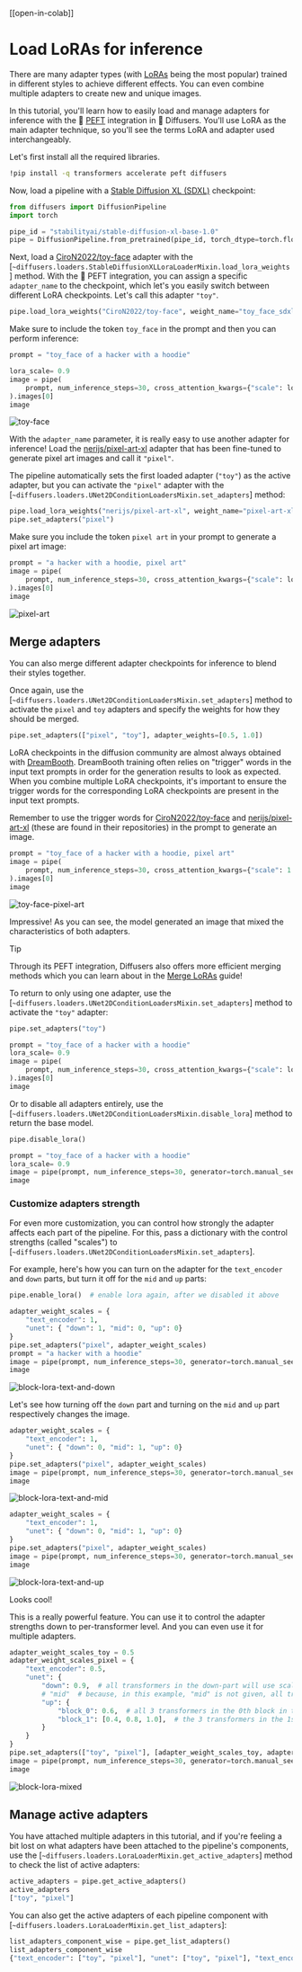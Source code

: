 <!--Copyright 2024 The HuggingFace Team. All rights reserved.

Licensed under the Apache License, Version 2.0 (the "License"); you may not use this file except in compliance with
the License. You may obtain a copy of the License at

http://www.apache.org/licenses/LICENSE-2.0

Unless required by applicable law or agreed to in writing, software distributed under the License is distributed on
an "AS IS" BASIS, WITHOUT WARRANTIES OR CONDITIONS OF ANY KIND, either express or implied. See the License for the
specific language governing permissions and limitations under the License.
-->

[[open-in-colab]]

# Load LoRAs for inference

There are many adapter types (with [LoRAs](https://huggingface.co/docs/peft/conceptual_guides/adapter#low-rank-adaptation-lora) being the most popular) trained in different styles to achieve different effects. You can even combine multiple adapters to create new and unique images.

In this tutorial, you'll learn how to easily load and manage adapters for inference with the 🤗 [PEFT](https://huggingface.co/docs/peft/index) integration in 🤗 Diffusers. You'll use LoRA as the main adapter technique, so you'll see the terms LoRA and adapter used interchangeably.

Let's first install all the required libraries.

```bash
!pip install -q transformers accelerate peft diffusers
```

Now, load a pipeline with a [Stable Diffusion XL (SDXL)](../api/pipelines/stable_diffusion/stable_diffusion_xl) checkpoint:

```python
from diffusers import DiffusionPipeline
import torch

pipe_id = "stabilityai/stable-diffusion-xl-base-1.0"
pipe = DiffusionPipeline.from_pretrained(pipe_id, torch_dtype=torch.float16).to("cuda")
```

Next, load a [CiroN2022/toy-face](https://huggingface.co/CiroN2022/toy-face) adapter with the [`~diffusers.loaders.StableDiffusionXLLoraLoaderMixin.load_lora_weights`] method. With the 🤗 PEFT integration, you can assign a specific `adapter_name` to the checkpoint, which let's you easily switch between different LoRA checkpoints. Let's call this adapter `"toy"`.

```python
pipe.load_lora_weights("CiroN2022/toy-face", weight_name="toy_face_sdxl.safetensors", adapter_name="toy")
```

Make sure to include the token `toy_face` in the prompt and then you can perform inference:

```python
prompt = "toy_face of a hacker with a hoodie"

lora_scale= 0.9
image = pipe(
    prompt, num_inference_steps=30, cross_attention_kwargs={"scale": lora_scale}, generator=torch.manual_seed(0)
).images[0]
image
```

![toy-face](https://huggingface.co/datasets/huggingface/documentation-images/resolve/main/diffusers/peft_integration/diffusers_peft_lora_inference_8_1.png)

With the `adapter_name` parameter, it is really easy to use another adapter for inference! Load the [nerijs/pixel-art-xl](https://huggingface.co/nerijs/pixel-art-xl) adapter that has been fine-tuned to generate pixel art images and call it `"pixel"`.

The pipeline automatically sets the first loaded adapter (`"toy"`) as the active adapter, but you can activate the `"pixel"` adapter with the [`~diffusers.loaders.UNet2DConditionLoadersMixin.set_adapters`] method:

```python
pipe.load_lora_weights("nerijs/pixel-art-xl", weight_name="pixel-art-xl.safetensors", adapter_name="pixel")
pipe.set_adapters("pixel")
```

Make sure you include the token `pixel art` in your prompt to generate a pixel art image:

```python
prompt = "a hacker with a hoodie, pixel art"
image = pipe(
    prompt, num_inference_steps=30, cross_attention_kwargs={"scale": lora_scale}, generator=torch.manual_seed(0)
).images[0]
image
```

![pixel-art](https://huggingface.co/datasets/huggingface/documentation-images/resolve/main/diffusers/peft_integration/diffusers_peft_lora_inference_12_1.png)

## Merge adapters

You can also merge different adapter checkpoints for inference to blend their styles together.

Once again, use the [`~diffusers.loaders.UNet2DConditionLoadersMixin.set_adapters`] method to activate the `pixel` and `toy` adapters and specify the weights for how they should be merged.

```python
pipe.set_adapters(["pixel", "toy"], adapter_weights=[0.5, 1.0])
```

<Tip>

LoRA checkpoints in the diffusion community are almost always obtained with [DreamBooth](https://huggingface.co/docs/diffusers/main/en/training/dreambooth). DreamBooth training often relies on "trigger" words in the input text prompts in order for the generation results to look as expected. When you combine multiple LoRA checkpoints, it's important to ensure the trigger words for the corresponding LoRA checkpoints are present in the input text prompts.

</Tip>

Remember to use the trigger words for [CiroN2022/toy-face](https://hf.co/CiroN2022/toy-face) and [nerijs/pixel-art-xl](https://hf.co/nerijs/pixel-art-xl) (these are found in their repositories) in the prompt to generate an image.

```python
prompt = "toy_face of a hacker with a hoodie, pixel art"
image = pipe(
    prompt, num_inference_steps=30, cross_attention_kwargs={"scale": 1.0}, generator=torch.manual_seed(0)
).images[0]
image
```

![toy-face-pixel-art](https://huggingface.co/datasets/huggingface/documentation-images/resolve/main/diffusers/peft_integration/diffusers_peft_lora_inference_16_1.png)

Impressive! As you can see, the model generated an image that mixed the characteristics of both adapters.

> [!TIP]
> Through its PEFT integration, Diffusers also offers more efficient merging methods which you can learn about in the [Merge LoRAs](../using-diffusers/merge_loras) guide!

To return to only using one adapter, use the [`~diffusers.loaders.UNet2DConditionLoadersMixin.set_adapters`] method to activate the `"toy"` adapter:

```python
pipe.set_adapters("toy")

prompt = "toy_face of a hacker with a hoodie"
lora_scale= 0.9
image = pipe(
    prompt, num_inference_steps=30, cross_attention_kwargs={"scale": lora_scale}, generator=torch.manual_seed(0)
).images[0]
image
```

Or to disable all adapters entirely, use the [`~diffusers.loaders.UNet2DConditionLoadersMixin.disable_lora`] method to return the base model.

```python
pipe.disable_lora()

prompt = "toy_face of a hacker with a hoodie"
lora_scale= 0.9
image = pipe(prompt, num_inference_steps=30, generator=torch.manual_seed(0)).images[0]
image
```

### Customize adapters strength
For even more customization, you can control how strongly the adapter affects each part of the pipeline. For this, pass a dictionary with the control strengths (called "scales") to [`~diffusers.loaders.UNet2DConditionLoadersMixin.set_adapters`].

For example, here's how you can turn on the adapter for the `text_encoder` and `down` parts, but turn it off for the `mid` and `up` parts:
```python
pipe.enable_lora()  # enable lora again, after we disabled it above

adapter_weight_scales = {
    "text_encoder": 1,
    "unet": { "down": 1, "mid": 0, "up": 0}
}
pipe.set_adapters("pixel", adapter_weight_scales)
prompt = "a hacker with a hoodie"
image = pipe(prompt, num_inference_steps=30, generator=torch.manual_seed(0)).images[0]
image
```
![block-lora-text-and-down](https://huggingface.co/datasets/huggingface/documentation-images/resolve/main/diffusers/peft_integration/diffusers_peft_lora_inference_block_down.png)

Let's see how turning off the `down` part and turning on the `mid` and `up` part respectively changes the image.
```python
adapter_weight_scales = {
    "text_encoder": 1,
    "unet": { "down": 0, "mid": 1, "up": 0}
}
pipe.set_adapters("pixel", adapter_weight_scales)
image = pipe(prompt, num_inference_steps=30, generator=torch.manual_seed(0)).images[0]
image
```
![block-lora-text-and-mid](https://huggingface.co/datasets/huggingface/documentation-images/resolve/main/diffusers/peft_integration/diffusers_peft_lora_inference_block_mid.png)

```python
adapter_weight_scales = {
    "text_encoder": 1,
    "unet": { "down": 0, "mid": 1, "up": 0}
}
pipe.set_adapters("pixel", adapter_weight_scales)
image = pipe(prompt, num_inference_steps=30, generator=torch.manual_seed(0)).images[0]
image
```
![block-lora-text-and-up](https://huggingface.co/datasets/huggingface/documentation-images/resolve/main/diffusers/peft_integration/diffusers_peft_lora_inference_block_up.png)

Looks cool!

This is a really powerful feature. You can use it to control the adapter strengths down to per-transformer level. And you can even use it for multiple adapters.
```python
adapter_weight_scales_toy = 0.5
adapter_weight_scales_pixel = {
    "text_encoder": 0.5,
    "unet": {
        "down": 0.9,  # all transformers in the down-part will use scale 0.9
        # "mid"  # because, in this example, "mid" is not given, all transformers in the mid part will use the default scale 1.0
        "up": {
            "block_0": 0.6,  # all 3 transformers in the 0th block in the up-part will use scale 0.6
            "block_1": [0.4, 0.8, 1.0],  # the 3 transformers in the 1st block in the up-part will use scales 0.4, 0.8 and 1.0 respectively
        }
    }
}
pipe.set_adapters(["toy", "pixel"], [adapter_weight_scales_toy, adapter_weight_scales_pixel]])
image = pipe(prompt, num_inference_steps=30, generator=torch.manual_seed(0)).images[0]
image
```
![block-lora-mixed](https://huggingface.co/datasets/huggingface/documentation-images/resolve/main/diffusers/peft_integration/diffusers_peft_lora_inference_block_mixed.png)

## Manage active adapters

You have attached multiple adapters in this tutorial, and if you're feeling a bit lost on what adapters have been attached to the pipeline's components, use the [`~diffusers.loaders.LoraLoaderMixin.get_active_adapters`] method to check the list of active adapters:

```py
active_adapters = pipe.get_active_adapters()
active_adapters
["toy", "pixel"]
```

You can also get the active adapters of each pipeline component with [`~diffusers.loaders.LoraLoaderMixin.get_list_adapters`]:

```py
list_adapters_component_wise = pipe.get_list_adapters()
list_adapters_component_wise
{"text_encoder": ["toy", "pixel"], "unet": ["toy", "pixel"], "text_encoder_2": ["toy", "pixel"]}
```
